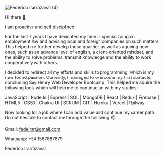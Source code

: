 ![Federico Irarrazaval (4)](https://user-images.githubusercontent.com/93743323/200655183-7cde57c7-154e-4136-87c4-a9b1aa0b6475.png)

Hi there 👋,

I am proactive and self disciplined.

For the last 7 years I have dedicated my time in specializaing on employment law and advising local and foreign companies on such matters. This helped me further develop these qualities as well as aquiring new ones, such as an advance level of english, a client-oriented mindset, and the ability to solve problems, transmit knowledge and the ability to work cooperatively with others.

I decided to redirect all my efforts and skills to programming, which is my new found passion. Currently, I managed to overcome my first obstacle, concluding Soy Henry Web Developer Bootcamp. This helped me aquire the following tools which will help me to continue on with my studies: 

JavaScript | NodeJs | Express | SQL | MongoDB | React | Redux | Firebase | HTML5 | CSS3 | Chakra UI | SCRUM | GIT | Heroku | Vercel | Railway.

Now looking for a job where I can add value and continue my career path. Do not hesitate to contact me through the following 📫:

Gmail: fedeirar@gmail.com

Whatsapp: +54 1567887879

Federico Irarrazaval
